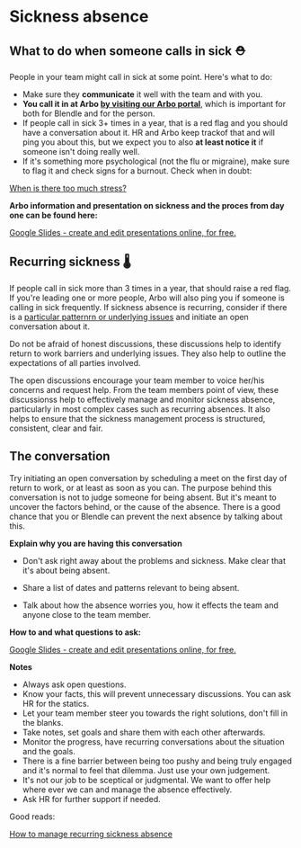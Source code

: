 # Sickness absence

## What to do when someone calls in sick **⛑**

People in your team might call in sick at some point. Here's what to do:

- Make sure they **communicate** it well with the team and with you.
- **You call it in at Arbo [by visiting our Arbo portal](https://ja-groep.dossiermanager.nl/)**, which is important for both for Blendle and for the person.
- If people call in sick 3+ times in a year, that is a red flag and you should have a conversation about it. HR and Arbo keep trackof that and will ping you about this, but we expect you to also **at least notice it** if someone isn't doing really well.
- If it's something more psychological (not the flu or migraine), make sure to flag it and check signs for a burnout. Check when in doubt:

[When is there too much stress?](Sickness%20absence%202a1d61a941c940068ecbb1e4521a90b2/When%20is%20there%20too%20much%20stress%20a4f312be82cd46d8a8660be180f29fb8.md)

**Arbo information and presentation on sickness and the proces from day one can be found here:** 

[Google Slides - create and edit presentations online, for free.](https://docs.google.com/presentation/d/11TAG83sZkoXBBGi8pIOVTnYq0fyR5SkzuQUDZN4bQUk/edit?usp=sharing)

## **Recurring sickness 🌡**

If people call in sick more than 3 times in a year, that should raise a red flag. If you're leading one or more people, Arbo will also ping you if someone is calling in sick frequently. If sickness absence is recurring, consider if there is a [particular patternrn or underlying issues](https://smallbusiness.co.uk/a-stepbystep-guideto-managing-repeated-employee-absence-2461572/) and initiate an open conversation about it.

Do not be afraid of honest discussions, these discussions help to identify return to work barriers and underlying issues. They also help to outline the expectations of all parties involved.

The open discussions encourage your team member to voice her/his concerns and request help. From the team members point of view, these discussionss help to effectively manage and monitor sickness absence, particularly in most complex cases such as recurring absences. It also helps to ensure that the sickness management process is structured, consistent, clear and fair.

## **The conversation**

Try initiating an open conversation by scheduling a meet on the first day of return to work, or at least as soon as you can. The purpose behind this conversation is not to judge someone for being absent. But it's meant to uncover the factors behind, or the cause of the absence. There is a good chance that you or Blendle can prevent the next absence by talking about this.

**Explain why you are having this conversation**

- Don't ask right away about the problems and sickness. Make clear that it's about being absent.

- Share a list of dates and patterns relevant to being absent.

- Talk about how the absence worries you, how it effects the team and anyone close to the team member.

**How ​​to and what questions to ask:**

[Google Slides - create and edit presentations online, for free.](https://docs.google.com/presentation/d/11TAG83sZkoXBBGi8pIOVTnYq0fyR5SkzuQUDZN4bQUk/edit#slide=id.p17)

**Notes**

- Always ask open questions.
- Know your facts, this will prevent unnecessary discussions. You can ask HR for the statics.
- Let your team member steer you towards the right solutions, don't fill in the blanks.
- Take notes, set goals and share them with each other afterwards.
- Monitor the progress, have recurring conversations about the situation and the goals.
- There is a fine barrier between being too pushy and being truly engaged and it's normal to feel that dilemma. Just use your own judgement.
- It's not our job to be sceptical or judgmental. We want to offer help where ever we can and manage the absence effectively.
- Ask HR for further support if needed.

Good reads:

[How to manage recurring sickness absence](http://www.hrmagazine.co.uk/article-details/how-to-manage-recurring-sickness-absence)

[](https://smallbusiness.co.uk/a-stepbystep-guideto-managing-repeated-employee-absence-2461572/)